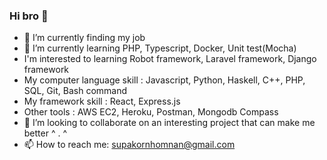 ### Hi bro 👋

- 🔭 I’m currently finding my job
- 🌱 I’m currently learning PHP, Typescript, Docker, Unit test(Mocha)
- I'm interested to learning Robot framework, Laravel framework, Django framework
- My computer language skill : Javascript, Python, Haskell, C++, PHP, SQL, Git, Bash command
- My framework skill : React, Express.js
- Other tools : AWS EC2, Heroku, Postman, Mongodb Compass 
- 👯 I’m looking to collaborate on an interesting project that can make me better ^ . ^
- 📫 How to reach me: supakornhomnan@gmail.com



